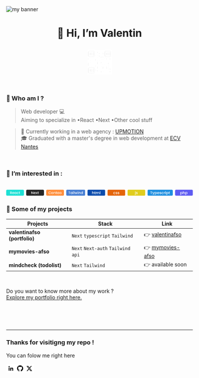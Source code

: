 <img src="https://user-images.githubusercontent.com/74588309/194080800-4ca79ddc-12a3-489a-b32d-430f172189c5.png" alt="my banner" >

# <p align="center">👋 Hi, I’m Valentin</p> 
<div style="text-align:center">
  <p align="center" width="100%">
    <picture>
  <source media="(prefers-color-scheme: dark)" srcset="https://raw.githubusercontent.com/valentin-afonso/valentin-afonso/main/img/porfolio-qrcode-dark.png">
  <source media="(prefers-color-scheme: light)" srcset="https://raw.githubusercontent.com/valentin-afonso/valentin-afonso/main/img/portfolio-qrcode-light.png">
  <img align="center" src="https://raw.githubusercontent.com/valentin-afonso/valentin-afonso/main/img/porfolio-qrcode-dark.png" alt="portfolio | valentin.afso" width:"67px" height:"67px" />
  </picture> 
  </p>
</div>

</br>
  
### :eyes: Who am I ?
> Web developer :computer:  
Aiming to specialize in   •React   •Next   •Other cool stuff

> :department_store: Currently working in a web agency : [UPMOTION](https://www.up-motion.fr/)  
🎓 Graduated with a master's degree in web development at [ECV Nantes](https://www.ecv.fr/)

</br>

### :dart: I’m interested in :
</br>

<img src="https://raw.githubusercontent.com/valentin-afonso/valentin-afonso/main/img/tags.png" alt="tags" width="560px" />  

</br>  

### :rocket: Some of my projects  
Projects | Stack | Link
--- | --- | ---
**valentinafso (portfolio)** | `Next` `typescript` `Tailwind` | :point_right: [valentinafso](https://valentinafso.vercel.app)
**mymovies-afso** | `Next`  `Next-auth` `Tailwind` `api` | :point_right: [mymovies-afso](https://mymovies-afso.vercel.app)
**mindcheck (todolist)** | `Next` `Tailwind` | :point_right: available soon 


</br>  

Do you want to know more about my work ?  
[Explore my portfolio right here.](https://github.com/valentin-afonso)  

</br>  
</br>  
</br>

---
### Thanks for visitigng my repo ! 
You can folow me right here

<a href="https://www.linkedin.com/in/valentin-afonso-793130199/" target="_blank">
  <picture>
  <source media="(prefers-color-scheme: dark)" srcset="https://raw.githubusercontent.com/valentin-afonso/valentin-afonso/main/img/icon-linkedin.png">
  <source media="(prefers-color-scheme: light)" srcset="https://raw.githubusercontent.com/valentin-afonso/valentin-afonso/main/img/icon-linkedin.png">
  <img align="left" src="https://raw.githubusercontent.com/valentin-afonso/valentin-afonso/main/img/icon-linkedin.png" alt="Valentin Afonso | LinkedIn" width:"25px" height:"25px" />
  </picture>
</a>
<a href="https://github.com/valentin-afonso" target="_blank">
<img align="left" src="https://raw.githubusercontent.com/valentin-afonso/valentin-afonso/main/img/icon-github.png" alt="github" width:"25px" height:"25px" />
</a>
<a href="https://twitter.com/" target="_blank">
<img align="left" src="https://raw.githubusercontent.com/valentin-afonso/valentin-afonso/main/img/icon-twitter.png" alt="Twitter" width:"25px" height:"25px" />
</a>


